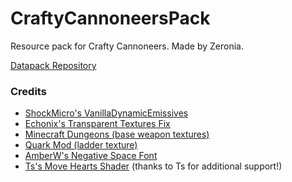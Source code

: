 # CraftyCannoneersPack
Resource pack for Crafty Cannoneers. Made by Zeronia.

[Datapack Repository](https://github.com/ZeroniaServer/CraftyCannoneers)

### Credits
- [ShockMicro's VanillaDynamicEmissives](https://github.com/ShockMicro/VanillaDynamicEmissives)
- [Echonix's Transparent Textures Fix](https://www.planetminecraft.com/texture-pack/mc-164001-transparent-textures-bug-fix-see-through-paintings-beds-amp-shields/)
- [Minecraft Dungeons (base weapon textures)](https://dungeons.minecraft.net/)
- [Quark Mod (ladder texture)](https://quarkmod.net/)
- [AmberW's Negative Space Font](https://github.com/AmberWat/NegativeSpaceFont)
- [Ts's Move Hearts Shader](https://github.com/McTsts/mc-core-shaders/tree/main/move%20hearts) (thanks to Ts for additional support!)
